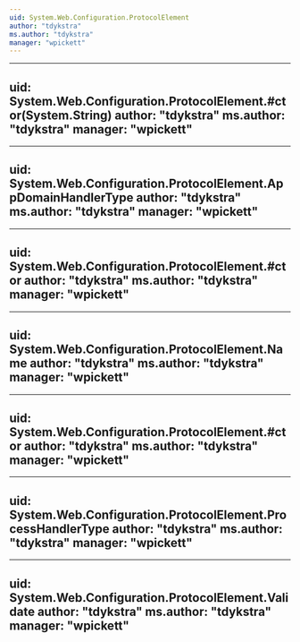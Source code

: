 ```yaml
---
uid: System.Web.Configuration.ProtocolElement
author: "tdykstra"
ms.author: "tdykstra"
manager: "wpickett"
---
```


---
uid: System.Web.Configuration.ProtocolElement.#ctor(System.String)
author: "tdykstra"
ms.author: "tdykstra"
manager: "wpickett"
---

---
uid: System.Web.Configuration.ProtocolElement.AppDomainHandlerType
author: "tdykstra"
ms.author: "tdykstra"
manager: "wpickett"
---

---
uid: System.Web.Configuration.ProtocolElement.#ctor
author: "tdykstra"
ms.author: "tdykstra"
manager: "wpickett"
---

---
uid: System.Web.Configuration.ProtocolElement.Name
author: "tdykstra"
ms.author: "tdykstra"
manager: "wpickett"
---

---
uid: System.Web.Configuration.ProtocolElement.#ctor
author: "tdykstra"
ms.author: "tdykstra"
manager: "wpickett"
---

---
uid: System.Web.Configuration.ProtocolElement.ProcessHandlerType
author: "tdykstra"
ms.author: "tdykstra"
manager: "wpickett"
---

---
uid: System.Web.Configuration.ProtocolElement.Validate
author: "tdykstra"
ms.author: "tdykstra"
manager: "wpickett"
---
